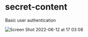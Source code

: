# secret-content
Basic user authentication 


![Screen Shot 2022-06-12 at 17 03 08](https://user-images.githubusercontent.com/88082101/173237004-14025f27-1ea4-4782-81e2-f364ce00f9d9.png)
